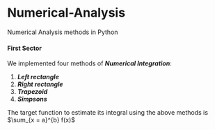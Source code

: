 # Numerical-Analysis
Numerical Analysis methods in Python

#### First Sector
We implemented four methods of ***Numerical Integration***:
1. ***Left rectangle***
2. ***Right rectangle***
3. ***Trapezoid***
4. ***Simpsons***

The target function to estimate its integral using the above methods is $\sum_{x = a}^{b} f(x)$
